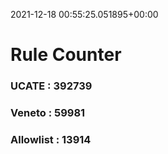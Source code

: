 2021-12-18 00:55:25.051895+00:00
# Rule Counter 
 ### UCATE : 392739

 ### Veneto : 59981

 ### Allowlist : 13914